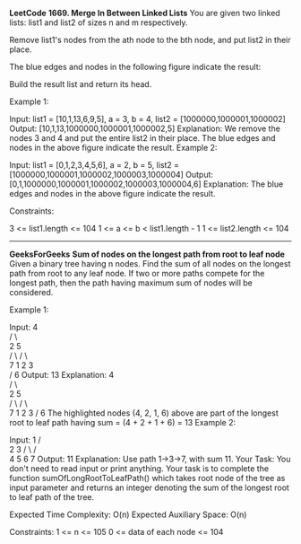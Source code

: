 **LeetCode**
**1669. Merge In Between Linked Lists**
You are given two linked lists: list1 and list2 of sizes n and m respectively.

Remove list1's nodes from the ath node to the bth node, and put list2 in their place.

The blue edges and nodes in the following figure indicate the result:


Build the result list and return its head.

 

Example 1:


Input: list1 = [10,1,13,6,9,5], a = 3, b = 4, list2 = [1000000,1000001,1000002]
Output: [10,1,13,1000000,1000001,1000002,5]
Explanation: We remove the nodes 3 and 4 and put the entire list2 in their place. The blue edges and nodes in the above figure indicate the result.
Example 2:


Input: list1 = [0,1,2,3,4,5,6], a = 2, b = 5, list2 = [1000000,1000001,1000002,1000003,1000004]
Output: [0,1,1000000,1000001,1000002,1000003,1000004,6]
Explanation: The blue edges and nodes in the above figure indicate the result.
 

Constraints:

3 <= list1.length <= 104
1 <= a <= b < list1.length - 1
1 <= list2.length <= 104

****************

**GeeksForGeeks**
**Sum of nodes on the longest path from root to leaf node**
Given a binary tree having n nodes. Find the sum of all nodes on the longest path from root to any leaf node. If two or more paths compete for the longest path, then the path having maximum sum of nodes will be considered.

Example 1:

Input: 
        4        
       /  \       
      2   5      
     / \   /  \     
    7  1 2  3    
      /
     6
Output: 
13
Explanation:
        4        
       /  \       
      2   5      
     / \   /  \     
    7  1 2  3 
      /
     6
The highlighted nodes (4, 2, 1, 6) above are part of the longest root to leaf path having sum = (4 + 2 + 1 + 6) = 13
Example 2:

Input: 
          1
        /   \
       2    3
      / \    /  \
     4   5 6   7
Output: 
11
Explanation:
Use path 1->3->7, with sum 11.
Your Task:
You don't need to read input or print anything. Your task is to complete the function sumOfLongRootToLeafPath() which takes root node of the tree as input parameter and returns an integer denoting the sum of the longest root to leaf path of the tree.

Expected Time Complexity: O(n)
Expected Auxiliary Space: O(n)

Constraints:
1 <= n <= 105
0 <= data of each node <= 104
